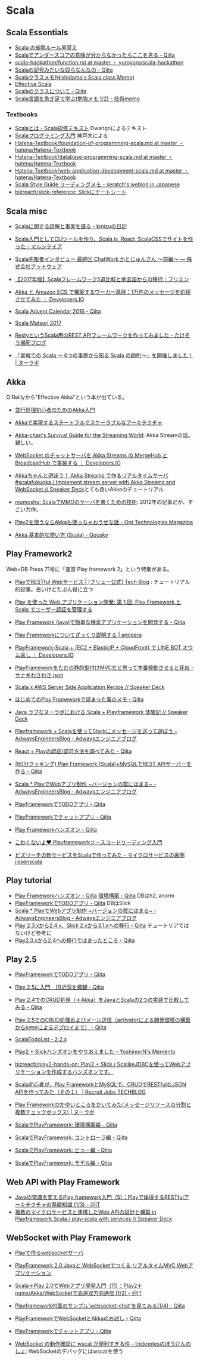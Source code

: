 # Scala

## Scala Essentials

* [Scala の省略ルール早覚え](https://gist.github.com/gakuzzzz/10104162)
* [Scalaでアンダースコアの意味が分からなかったらここを見る - Qiita](http://qiita.com/edvakf@github/items/0caeb282db18a1e65823)
* [scala-hackathon/function.rst at master ・ yuroyoro/scala-hackathon](https://github.com/yuroyoro/scala-hackathon/blob/master/doc/source/basic/function.rst)
* [Scalaの記号みたいな奴らなんなの - Qiita](http://qiita.com/harry0000/items/113b5ddbe64a2835a6e2)
* [Scalaクラスメモ(Hishidama's Scala class Memo)](http://www.ne.jp/asahi/hishidama/home/tech/scala/class.html)
* [Effective Scala](http://twitter.github.io/effectivescala/index-ja.html)
* [Scalaのクラスについて - Qiita](http://qiita.com/544/items/774e9a0bfed5507fad14)
* [Scala言語を急ぎ足で学ぶ(勉強メモ 1/2) - 技術memo](http://nenono.hatenablog.com/entry/2015/03/17/165036)

### Textbooks

* [Scalaとは - Scala研修テキスト](https://dwango.github.io/scala_text/introduction-to-scala.html) Dwangoによるテキスト
* [Scalaプログラミング入門](http://bach.istc.kobe-u.ac.jp/lect/ProLang/org/scala.html) 神戸大による
* [Hatena-Textbook/foundation-of-programming-scala.md at master ・ hatena/Hatena-Textbook](https://github.com/hatena/Hatena-Textbook/blob/master/foundation-of-programming-scala.md)
* [Hatena-Textbook/database-programming-scala.md at master ・ hatena/Hatena-Textbook](https://github.com/hatena/Hatena-Textbook/blob/master/database-programming-scala.md)
* [Hatena-Textbook/web-application-development-scala.md at master ・ hatena/Hatena-Textbook](https://github.com/hatena/Hatena-Textbook/blob/master/web-application-development-scala.md)
* [Scala Style Guide リーディングメモ - seratch's weblog in Japanese](http://seratch.hatenablog.jp/entry/20120128/1327762079)
* [bizreach/slick-reference: Slickにチートシート](https://github.com/bizreach/slick-reference)

## Scala misc

* [Scalaに関する誤解と事実を語る - kmizuの日記](http://kmizu.hatenablog.com/entry/2017/05/06/160822)
* [Scala入門としてCLIツールを作り、Scala.js, React, ScalaCSSでサイトを作った - マルシテイア](http://amagitakayosi.hatenablog.com/entry/2017/04/07/170000)
* [Scala先駆者インタビュー 最終回 ChatWork かとじゅんさん 〜前編〜 — 株式会社アットウェア](https://www.atware.co.jp/blog/2016/12/8/scala-vol8-j5ik2o-firstpart)
* [【2017年版】Scalaフレームワーク5選比較と他言語からの移行｜フリエン](https://furien.jp/columns/193/)
* [Akka と Amazon ECS で構築するワーカー基盤：1万件のメッセージを処理させてみた ｜ Developers.IO](http://dev.classmethod.jp/server-side/woker-on-akka-ecs/)
* [Scala Advent Calendar 2016 - Qiita](http://qiita.com/advent-calendar/2016/scala)
* [Scala Matsuri 2017](https://www.slideshare.net/yoshiyoshifujii/scala-matsuri-2017)

* [RestyというScala用のREST APIフレームワークを作ってみました - たけぞう瀕死ブログ](http://takezoe.hatenablog.com/entry/2016/11/28/095454)

* [「実戦での Scala 〜 6つの事例から知る Scala の勘所〜」を開催しました！ | ヌーラボ](https://nulab-inc.com/ja/blog/nulab/jissenscala/)

## Akka

O'Reillyから"Effective Akka"という本が出ている。

* [並行処理初心者のためのAkka入門](https://www.slideshare.net/sifue/akka-39611889)
* [Akkaで実現するステートフルでスケーラブルなアーキテクチャ](https://www.slideshare.net/yugolf/akka-66885408)
* [Akka-chan's Survival Guide for the Streaming World](https://www.slideshare.net/ktoso/akkachans-survival-guide-for-the-streaming-world): Akka Streamの話。難しい。
* [WebSocket のチャットサーバを Akka Streams の MergeHub と BroadcastHub で実装する ｜ Developers.IO](http://dev.classmethod.jp/server-side/chatserver-play-websocket-akka-stream/)
* [Akkaちゃんと遊ぼう！ Akka Streams で作るリアルタイムサーバ #scalafukuoka / Implement stream server with Akka Streams and WebSocket // Speaker Deck](https://speakerdeck.com/wadayusuke/implement-stream-server-with-akka-streams-and-websocket)とても良いAkkaのチュートリアル

* [mumoshu: ScalaでMMOのサーバを書くための技術](http://mumoshu.blogspot.jp/2012/12/scalammo.html): 2012年の記事だが、すごい力作。

* [Play2を使うならAkkaも使っちゃおうぜな話 - Opt Technologies Magazine](http://tech-magazine.opt.ne.jp/entry/2016/04/07/100833)
* [Akka 基本的な使い方 (Scala) - Qoosky](https://www.qoosky.io/techs/e0f555bc87)

## Play Framework2

Web+DB Press 71号に「速習 Play framework 2」という特集がある。

* [PlayでRESTful Webサービス | [フリュー公式] Tech Blog](http://tech.furyu.jp/blog/?p=64) : チュートリアル的記事。古いけどたぶん役に立つ
* [Play を使った Web アプリケーション開発: 第 1 回: Play Framework と Scala でユーザー認証を管理する](https://www.ibm.com/developerworks/jp/web/library/wa-playful-web-dev-1-trs-bluemix/index.html)
* [Play Framework (java)で簡単な検索アプリケーションを開発する - Qiita](http://qiita.com/rubytomato@github/items/17aed34b6294b4f205ea)
* [Play Frameworkについてざっくり説明する | anopara](https://anopara.net/2015/01/29/play-framework%E3%81%AB%E3%81%A4%E3%81%84%E3%81%A6%E3%81%96%E3%81%A3%E3%81%8F%E3%82%8A%E8%AA%AC%E6%98%8E%E3%81%99%E3%82%8B/)

* [PlayFramework-Scala + (EC2 + ElasticIP + CloudFront) で LINE BOT オウム返し ｜ Developers.IO](http://dev.classmethod.jp/server-side/line-bot-scala-test/)
* [PlayFrameworkをただの静的型付けMVCだと思って本番稼動させると死ぬ - サナギわさわさ.json](http://kakakazuma.hatenablog.com/entry/2016/03/09/010232)

* [Scala x AWS Server Side Application Recipe // Speaker Deck](https://speakerdeck.com/wadayusuke/scala-x-aws-server-side-application-recipe)
* [はじめてのPlay Frameworkで詰まった事のメモ - Qiita](http://qiita.com/digdagdag/items/b1be18f1c0db3b8fa3af)
* [Java ラブなヌーラボにおける Scala + Playframework 体験記 // Speaker Deck](https://speakerdeck.com/nulabinc/java-rabunanuraboniokeru-scala-plus-playframework-ti-yan-ji)
* [Playframework + Scalaを使ってSlackにメッセージを送って遊ぼう - AdwaysEngineersBlog - Adwaysエンジニアブログ](http://blog.engineer.adways.net/entry/46509131)
* [React + Playの認証/認可方法を調べてみた - Qiita](http://qiita.com/ytanak/items/4d75c5012b20a9d55822)

* [(60分クッキング) Play Framework (Scala)+MySQLでREST APIサーバーを作る - Qiita](http://qiita.com/AKB428/items/bbb085a06c37bd84d0be)

* [Scala * PlayでWebアプリ制作 ~バージョンの罠にはまる~ - AdwaysEngineersBlog - Adwaysエンジニアブログ](http://blog.engineer.adways.net/entry/2017/02/03/160000)

* [PlayFrameworkでTODOアプリ - Qiita](http://qiita.com/hys-rabbit/items/0759201c8b584c958235)
* [PlayFrameworkでチャットアプリ - Qiita](http://qiita.com/hys-rabbit/items/32967e8a76b2c894ead1)
* [Play Frameworkハンズオン - Qiita](http://qiita.com/yuichi0301/items/ead86d0251b954f07935)

* [こわくないよ❤️ Playframeworkソースコードリーディング入門](https://www.slideshare.net/tanacasino/playframework-69903913)
* [ビズリーチの新サービスをScalaで作ってみた - マイクロサービスの裏側 jissenscala](https://www.slideshare.net/takezoe/scala-jissenscala-44962449)

## Play tutorial

* [Play Frameworkハンズオン - Qiita](http://qiita.com/yuichi0301/items/ead86d0251b954f07935) [環境構築 - Qiita](http://qiita.com/yuichi0301/items/4785e3fe490736d4ee50) DBはh2, anorm
* [PlayFrameworkでTODOアプリ - Qiita](http://qiita.com/hys-rabbit/items/0759201c8b584c958235) DBはSlick
* [Scala * PlayでWebアプリ制作 ~バージョンの罠にはまる~ - AdwaysEngineersBlog - Adwaysエンジニアブログ](http://blog.engineer.adways.net/entry/2017/02/03/160000)
* [Play 2.3.xから2.4.x、Slick 2.xから3.1.xへの移行 - Qiita](http://qiita.com/yohei1126@github/items/d60c6e498bc57c07b880) チュートリアではないけど参考に
* [Play2.3.xから2.4への移行ではまったところ - Qiita](http://qiita.com/shunjikonishi/items/099ee091769900916c64)

## Play 2.5

* [PlayFrameworkでTODOアプリ - Qiita](http://qiita.com/hys-rabbit/items/0759201c8b584c958235)
* [Play 2.5に入門　(1)近況を概観 - Qiita](http://qiita.com/kmry2045/items/25dc1aadf591e21fbbf2)
* [Play 2.4でのCRUD処理（＋Akka）をJavaとScalaの2つの実装で比較してみる - Qiita](http://qiita.com/erin/items/4bbdcfa27b766309bda4)
* [Play 2.5でのCRUD処理およびメール送信（activatorによる開発環境の構築からketerによるデプロイまで） - Qiita](http://qiita.com/erin/items/1a49e728b42473a9364f)
* [ScalaTodoList - 2.2.x](https://www.playframework.com/documentation/2.2.x/ScalaTodoList)
* [Play2 + Slickハンズオンをやりおえました - YoshinoriN's Memento](https://yoshinorin.net/2017/03/26/finish-play2-slick-hands-on/)
* [bizreach/play2-hands-on: Play2 + Slick / ScalikeJDBCを使ってWebアプリケーションを作成するハンズオンです。](https://github.com/bizreach/play2-hands-on)
* [Scala初心者が、Play FrameworkとMySQLで、CRUDでRESTfulなJSON APIを作ってみた（その１） | Recruit Jobs TECHBLOG](https://techblog.recruitjobs.net/development/crud-restful-json-api_on_play-framework_and_mysql_1)
* [Play Frameworkのかゆいところをかいてみた(メッセージリソースの分割と複数チェックボックス) | ヌーラボ](https://nulab-inc.com/ja/blog/typetalk/subtle-hack-play-framework/)

* [ScalaでPlayFramework: 環境構築編 - Qiita](http://qiita.com/Yaruki00/items/f9770edea44c1fed6f78)
* [ScalaでPlayFramework: コントローラ編 - Qiita](http://qiita.com/Yaruki00/items/1a2aaba4109f6f43f8ed)
* [ScalaでPlayFramework: ビュー編 - Qiita](http://qiita.com/Yaruki00/items/1ff93cd2df9a008c2413)
* [ScalaでPlayFramework: モデル編 - Qiita](http://qiita.com/Yaruki00/items/ad61f1977571c399fdcd)

## Web API with Play Framework

* [Javaの常識を変えるPlay framework入門（5）：Playで体得するRESTfulアーキテクチャの基礎知識 (1/3) - ＠IT](http://www.atmarkit.co.jp/ait/articles/1306/20/news014.html)
* [複数のマイクロサービスと連携したWeb APIの設計と構築 in Playframework Scala / play-scala with services // Speaker Deck](https://speakerdeck.com/wadayusuke/play-scala-with-services)

## WebSocket with Play Framework

* [Playで作るwebsocketサーバ](https://www.slideshare.net/kamekoopa/playwebsocket)
* [PlayFramework 2.0 Javaと WebSocketでつくる リアルタイムMVC Webアプリケーション](https://www.slideshare.net/karadweb/playframework-20-java-websocket-mvc-web?next_slideshow=1)
* [Scala＋Play 2.0でWebアプリ開発入門（11）：Play2＋nginx/Akka/WebSocketで高速双方向通信 (1/2) - ＠IT](http://www.atmarkit.co.jp/ait/articles/1312/18/news031.html)
* [Playframework付属のサンプル'websocket-chat'を見てみる(1/4) - Qiita](http://qiita.com/yyyske/items/d9e3cf69f7a6f5fb732b)
* [PlayFrameworkでWebSocketとAkkaのお試し - Qiita](http://qiita.com/abey1192/items/1b0bc927eef6f427d1e3)
* [PlayFrameworkでチャットアプリ - Qiita](http://qiita.com/hys-rabbit/items/32967e8a76b2c894ead1#_reference-dfb445df90c3346c8591)

* [WebSocket の動作確認に wscat が便利すぎる件 - tricknotesのぼうけんのしょ](http://tricknotes.hateblo.jp/entry/20120227/p1): WebSocketのデバッグにはwscatを使う
